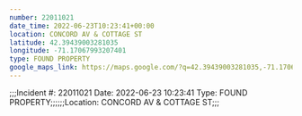 ```yaml
---
number: 22011021
date_time: 2022-06-23T10:23:41+00:00
location: CONCORD AV & COTTAGE ST
latitude: 42.39439003281035
longitude: -71.17067993207401
type: FOUND PROPERTY
google_maps_link: https://maps.google.com/?q=42.39439003281035,-71.17067993207401
---
```


;;;Incident #: 22011021  Date: 2022-06-23 10:23:41   Type: FOUND PROPERTY;;;;;;Location: CONCORD AV & COTTAGE ST;;;
